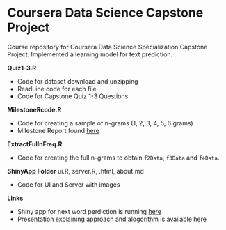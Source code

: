# Coursera Data Science Capstone Project
Course repository for Coursera Data Science Specialization Capstone Project. Implemented a learning model for text prediction.

**Quiz1-3.R**
* Code for dataset download and unzipping
* ReadLine code for each file
* Code for Capstone Quiz 1-3 Questions

**MilestoneRcode.R**
* Code for creating a sample of n-grams (1, 2, 3, 4, 5, 6 grams)
* Milestone Report found [here](http://rpubs.com/javierngkh/capstone_milestonereport)

**ExtractFullnFreq.R**
* Code for creating the full n-grams to obtain `f2Data`, `f3Data` and `f4Data`.

**ShinyApp Folder**
ui.R, server.R, .html, about.md
* Code for UI and Server with images 

**Links**
 * Shiny app for next word perdiction is running [here](https://javierngkh.shinyapps.io/WordPredictionApp/)
 * Presentation explaining approach and alogorithm is available [here]()

